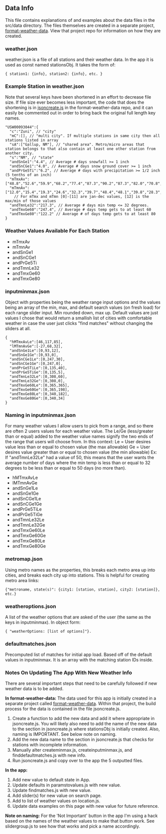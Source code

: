 ## Data Info

This file contains explanations of and examples about the data files in the src/data directory. The files themselves are created in a separate project, [format-weather-data](https://github.com/mjbuckley/format-weather-data). View that project repo for information on how they are created.


### weather.json

weather.json is a file of all stations and their weather data. In the app it is used as const named stationsObj.  It takes the form of:

```
{ station1: {info}, station2: {info}, etc. }
```


### Example Station in weather.json

Note that several keys have been shortened in an effort to decrease file size. If file size ever becomes less important, the code that does the shortening is in [jsoncreate.js](https://github.com/mjbuckley/format-weather-data/blob/master/jsoncreate.js) in the format-weather-data repo, and it can easily be commented out in order to bring back the original full length key names.

```
"USW00093044":{
  "c":"Zuni", // "city"
  "mC":[], // "multi city". If multiple stations in same city then all stations listed in array
  "sA":["Gallup, NM"], // "shared area". Metro/micro areas that station belongs to that also contain at least one other station from another city.
  "s":"NM", // "state"
  "andSnGe1":"4.4", // Average # days snowfall >= 1 inch
  "andSnCGe1":"4.0", // Average # days snow ground cover >= 1 inch
  "andPrGe5Ti":"6.2", // Average # days with precipitation >= 1/2 inch (5 tenths of an inch)
  "mTmxAv":["48.8","52.6","59.9","68.2","77.4","87.3","90.2","87.3","82.0","70.8","58.3","49.0",90.2],
  "mTmnAv":["12.0","15.4","19.3","24.6","32.3","39.7","48.4","48.1","39.8","28.3","18.8","12.1",12],
    // For mTmx and mTmn [0]-[11] are jan-dec values, [12] is the max/min of those values
  "andTmnLe32":"217.3", // Average # days min temp <= 32 degrees.
  "andTmxGe60":"247.4", // Average # days temp gets to at least 60
  "andTmxGe80":"122.2" // Average # of days temp gets to at least 80
}
```


### Weather Values Available For Each Station

- mTmxAv
- mTmnAv
- andSnGe1
- andSnCGe1
- andPrGe5Ti
- andTmnLe32
- andTmxGe60
- andTmxGe80


### inputminmax.json

Object with properties being the weather range input options and the values being an array of the min, max, and default search values (on fresh load) for each range slider input. Min rounded down, max up. Default values are just values I chose that would return a smallish list of cities with comfortable weather in case the user just clicks "find matches" without changing the sliders at all.

```
{
  "hMTmxAvLe":[46,117,85],
  "lMTmnAvGe":[-27,68,32],
  "andSnGe1Le":[0,93,12],
  "andSnGe1Ge":[0,93,0],
  "andSnCGe1Le":[0,247,30],
  "andSnCGe1Ge":[0,247,0],
  "andPrGe5TiLe":[0,135,40],
  "andPrGe5TiGe":[0,135,5],
  "andTmnLe32Le":[0,308,60],
  "andTmnLe32Ge":[0,308,0],
  "andTmxGe60Le":[0,365,365],
  "andTmxGe60Ge":[0,365,198],
  "andTmxGe80Le":[0,340,182],
  "andTmxGe80Ge":[0,340,34]
}
```


### Naming in inputminmax.json

For many weather values I allow users to pick from a range, and so there are often 2 users values for each weather value. The Le/Ge (less/greater than or equal) added to the weather value names signify the two ends of the range that users will choose from. In this context:
Le = User desires value less than or equal to chosen value (the max allowable)
Ge = User desires value greater than or equal to chosen value (the min allowable)
Ex: If "andTmnLe32Le" had a value of 50, this means that the user wants the average number of days where the min temp is less than or equal to 32 degrees to be less than or equal to 50 days (no more than).

- hMTmxAvLe
- lMTmnAvGe
- andSnGe1Le
- andSnGe1Ge
- andSnCGe1Le
- andSnCGe1Ge
- andPrGe5TiLe
- andPrGe5TiGe
- andTmnLe32Le
- andTmnLe32Ge
- andTmxGe60Le
- andTmxGe60Ge
- andTmxGe80Le
- andTmxGe80Ge


### metromap.json

Using metro names as the properties, this breaks each metro area up into cities,
and breaks each city up into stations. This is helpful for creating metro area links:

```
{"metroname, state(s)": {city1: [station, station], city2: [station]}, etc.}
```


### weatheroptions.json

A list of the weather options that are asked of the user (the same as the keys in inputminmax). In object form:

```
{ "weatherOptions: [list of options]"}.
```


### defaultmatches.json

Precomputed list of matches for initial app load. Based off of the default values in inputminmax. It is an array with the matching station IDs inside.


### Notes On Updating The App With New Weather Info

There are several important steps that need to be carefully followed if new weather data is to be added.

**In format-weather-data:** The data used for this app is initially created in a separate project called [format-weather-data](https://github.com/mjbuckley/format-weather-data). Within that project, the build process for the data is contained in the file jsoncreate.js.

1. Create a function to add the new data and add it where appropriate in jsoncreate.js. You will likely also need to add the name of the new data to the section in jsoncreate.js where stationsObj is initially created. Also, naming is IMPORTANT. See below note on naming.
2. Add the new data name to the section in jsoncreate.js that checks for stations with incomplete information.
3. Manually alter createminmax.js, createinputminmax.js, and finddefaultmatches.js with new info.
4. Run jsoncreate.js and copy over to the app the 5 outputted files.

**In the app:**

1. Add new value to default state in App.
2. Update defaults in paramstovalues.js with new value.
3. Update findmatches.js with new value.
4. Add slider(s) for new value on search page.
5. Add to list of weather values on location.js.
6. Update data examples on this page with new value for future reference.

**Note on naming:** For the 'Not Important' button in the app I'm using a hack based on the names of the weather values to make that button work. See slidergroup.js to see how that works and pick a name accordingly.
